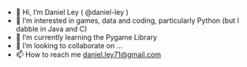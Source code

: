 - 👋 Hi, I’m Daniel Ley ( @daniel-ley )
- 👀 I’m interested in games, data and coding, particularly Python (but I dabble in Java and C)
- 🌱 I’m currently learning the Pygame Library
- 💞️ I’m looking to collaborate on ...
- 📫 How to reach me daniel.ley71@gmail.com

<!---
daniel-ley/daniel-ley is a ✨ special ✨ repository because its `README.md` (this file) appears on your GitHub profile.
You can click the Preview link to take a look at your changes.
--->
